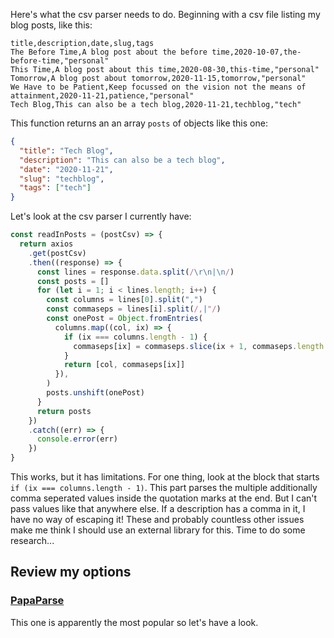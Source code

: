 Here's what the csv parser needs to do. Beginning with a csv file listing my blog posts, like this:

```csv
title,description,date,slug,tags
The Before Time,A blog post about the before time,2020-10-07,the-before-time,"personal"
This Time,A blog post about this time,2020-08-30,this-time,"personal"
Tomorrow,A blog post about tomorrow,2020-11-15,tomorrow,"personal"
We Have to be Patient,Keep focussed on the vision not the means of attainment,2020-11-21,patience,"personal"
Tech Blog,This can also be a tech blog,2020-11-21,techblog,"tech"
```

This function returns an an array `posts` of objects like this one:

```json
{
  "title": "Tech Blog",
  "description": "This can also be a tech blog",
  "date": "2020-11-21",
  "slug": "techblog",
  "tags": ["tech"]
}
```

Let's look at the csv parser I currently have:

```js
const readInPosts = (postCsv) => {
  return axios
    .get(postCsv)
    .then((response) => {
      const lines = response.data.split(/\r\n|\n/)
      const posts = []
      for (let i = 1; i < lines.length; i++) {
        const columns = lines[0].split(",")
        const commaseps = lines[i].split(/,|"/)
        const onePost = Object.fromEntries(
          columns.map((col, ix) => {
            if (ix === columns.length - 1) {
              commaseps[ix] = commaseps.slice(ix + 1, commaseps.length - 1)
            }
            return [col, commaseps[ix]]
          }),
        )
        posts.unshift(onePost)
      }
      return posts
    })
    .catch((err) => {
      console.error(err)
    })
}
```

This works, but it has limitations. For one thing, look at the block that starts `if (ix === columns.length - 1)`. This part parses the multiple additionally comma seperated values inside the quotation marks at the end. But I can't pass values like that anywhere else. If a description has a comma in it, I have no way of escaping it! These and probably countless other issues make me think I should use an external library for this. Time to do some research...

## Review my options

### [PapaParse](https://www.papaparse.com/)

This one is apparently the most popular so let's have a look.